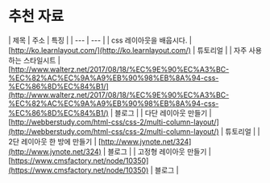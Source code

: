# 추천 자료

| 제목 | 주소 | 특징 |
| --- | --- |
| css 레이아웃을 배웁시다. | [http://ko.learnlayout.com/](http://ko.learnlayout.com/) | 튜토리얼 |
| 자주 사용하는 스타일시트 | [http://www.walterz.net/2017/08/18/%EC%9E%90%EC%A3%BC-%EC%82%AC%EC%9A%A9%EB%90%98%EB%8A%94-css-%EC%86%8D%EC%84%B1/](http://www.walterz.net/2017/08/18/%EC%9E%90%EC%A3%BC-%EC%82%AC%EC%9A%A9%EB%90%98%EB%8A%94-css-%EC%86%8D%EC%84%B1/) | 블로그 |
| 다단 레이아웃 만들기 | [http://webberstudy.com/html-css/css-2/multi-column-layout/](http://webberstudy.com/html-css/css-2/multi-column-layout/) | 튜토리얼 |
| 2단 레이아웃 한 방에 만들기 | [http://www.jynote.net/324](http://www.jynote.net/324) | 블로그 |
| 고정형 레이아웃 만들기 | [https://www.cmsfactory.net/node/10350](https://www.cmsfactory.net/node/10350) | 블로그 |

